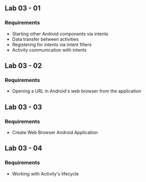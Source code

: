 ## Lab 03 - 01
### Requirements
- Starting other Android components via intents 
- Data transfer between activities 
- Registering for intents via intent filters 
- Activity communication with intents 

## Lab 03 - 02
### Requirements
- Opening a URL in Android's web browser from the application

## Lab 03 - 03
### Requirements
- Create Web Browser Android Application

## Lab 03 - 04
### Requirements
- Working with Activity's lifecycle
 